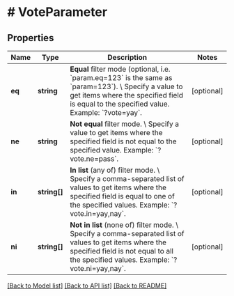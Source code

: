 # # VoteParameter

## Properties

Name | Type | Description | Notes
------------ | ------------- | ------------- | -------------
**eq** | **string** | **Equal** filter mode (optional, i.e. &#x60;param.eq&#x3D;123&#x60; is the same as &#x60;param&#x3D;123&#x60;). \\ Specify a value to get items where the specified field is equal to the specified value.  Example: &#x60;?vote&#x3D;yay&#x60;. | [optional]
**ne** | **string** | **Not equal** filter mode. \\ Specify a value to get items where the specified field is not equal to the specified value.  Example: &#x60;?vote.ne&#x3D;pass&#x60;. | [optional]
**in** | **string[]** | **In list** (any of) filter mode. \\ Specify a comma-separated list of values to get items where the specified field is equal to one of the specified values.  Example: &#x60;?vote.in&#x3D;yay,nay&#x60;. | [optional]
**ni** | **string[]** | **Not in list** (none of) filter mode. \\ Specify a comma-separated list of values to get items where the specified field is not equal to all the specified values.  Example: &#x60;?vote.ni&#x3D;yay,nay&#x60;. | [optional]

[[Back to Model list]](../../README.md#models) [[Back to API list]](../../README.md#endpoints) [[Back to README]](../../README.md)
